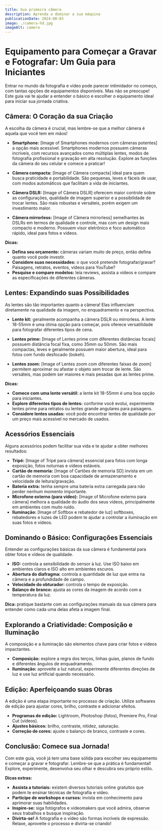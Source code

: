 ```yaml
---
title: Sua primeira câmera
description: Aprenda a dominar a sua máquina
publicationDate: 2024-08-03
image: ./camera-hd.jpg
imageAlt: camera
---
```


# Equipamento para Começar a Gravar e Fotografar: Um Guia para Iniciantes

Entrar no mundo da fotografia e vídeo pode parecer intimidador no começo, com tantas opções de equipamentos disponíveis. Mas não se preocupe! Este guia vai te ajudar a entender o básico e escolher o equipamento ideal para iniciar sua jornada criativa.

## Câmera: O Coração da sua Criação

A escolha da câmera é crucial, mas lembre-se que a melhor câmera é aquela que você tem em mãos! 

* **Smartphone:** [Image of Smartphones modernos com câmeras potentes]  a opção mais acessível. Smartphones modernos possuem câmeras incríveis, com recursos avançados como múltiplas lentes, modos de fotografia profissional e gravação em alta resolução. Explore as funções da câmera do seu celular e comece a praticar!

* **Câmera compacta:** [Image of Câmera compacta] ideal para quem busca praticidade e portabilidade. São pequenas, leves e fáceis de usar, com modos automáticos que facilitam a vida de iniciantes.

* **Câmera DSLR:** [Image of Câmera DSLR]  oferecem maior controle sobre as configurações, qualidade de imagem superior e a possibilidade de trocar lentes. São mais robustas e versáteis, porém exigem um investimento maior.

* **Câmera mirrorless:** [Image of Câmera mirrorless]  semelhantes às DSLRs em termos de qualidade e controle, mas com um design mais compacto e moderno. Possuem visor eletrônico e foco automático rápido, ideal para fotos e vídeos.

**Dicas:**

* **Defina seu orçamento:**  câmeras variam muito de preço, então defina quanto você pode investir.
* **Considere suas necessidades:**  o que você pretende fotografar/gravar? Paisagens, retratos, eventos, vídeos para YouTube?
* **Pesquise e compare modelos:**  leia reviews, assista a vídeos e compare as especificações de diferentes câmeras.

## Lentes: Expandindo suas Possibilidades

As lentes são tão importantes quanto a câmera! Elas influenciam diretamente na qualidade da imagem, no enquadramento e na perspectiva.

* **Lente kit:** geralmente acompanha a câmera DSLR ou mirrorless. A lente 18-55mm é uma ótima opção para começar, pois oferece versatilidade para fotografar diferentes tipos de cena.

* **Lentes prime:** [Image of Lentes prime com diferentes distâncias focais] possuem distância focal fixa, como 35mm ou 50mm. São mais compactas, leves e geralmente possuem maior abertura, ideal para fotos com fundo desfocado (bokeh).

* **Lentes zoom:** [Image of Lentes zoom com diferentes faixas de zoom]  permitem aproximar ou afastar o objeto sem trocar de lente. São versáteis, mas podem ser maiores e mais pesadas que as lentes prime.

**Dicas:**

* **Comece com uma lente versátil:**  a lente kit 18-55mm é uma boa opção para iniciantes.
* **Explore diferentes tipos de lentes:**  conforme você evolui, experimente lentes prime para retratos ou lentes grande angulares para paisagens.
* **Considere lentes usadas:**  você pode encontrar lentes de qualidade por um preço mais acessível no mercado de usados.


## Acessórios Essenciais

Alguns acessórios podem facilitar sua vida e te ajudar a obter melhores resultados:

* **Tripé:** [Image of Tripé para câmera]  essencial para fotos com longa exposição, fotos noturnas e vídeos estáveis.
* **Cartão de memoria:** [Image of Cartões de memoria SD]  invista em um cartão de memoria com boa capacidade de armazenamento e velocidade de leitura/gravação.
* **Bateria extra:**  tenha sempre uma bateria extra carregada para não perder nenhum momento importante.
* **Microfone externo (para vídeo):** [Image of Microfone externo para câmera]  melhora a qualidade do áudio dos seus vídeos, principalmente em ambientes com muito ruído.
* **Iluminação:** [Image of Softbox e rebatedor de luz]  softboxes, rebatedores e luzes de LED podem te ajudar a controlar a iluminação em suas fotos e vídeos.

## Dominando o Básico: Configurações Essenciais

Entender as configurações básicas da sua câmera é fundamental para obter fotos e vídeos de qualidade.

* **ISO:**  controla a sensibilidade do sensor à luz. Use ISO baixo em ambientes claros e ISO alto em ambientes escuros.
* **Abertura do diafragma:**  controla a quantidade de luz que entra na câmera e a profundidade de campo.
* **Velocidade do obturador:**  controla o tempo de exposição.
* **Balanço de branco:**  ajusta as cores da imagem de acordo com a temperatura da luz.

**Dica:**  pratique bastante com as configurações manuais da sua câmera para entender como cada uma delas afeta a imagem final.


## Explorando a Criatividade: Composição e Iluminação

A composição e a iluminação são elementos chave para criar fotos e vídeos impactantes.

* **Composição:**  explore a regra dos terços, linhas guias, planos de fundo e diferentes ângulos de enquadramento.
* **Iluminação:**  aproveite a luz natural, experimente diferentes direções de luz e use luz artificial quando necessário.

## Edição: Aperfeiçoando suas Obras

A edição é uma etapa importante no processo de criação. Utilize softwares de edição para ajustar cores, brilho, contraste e adicionar efeitos.

* **Programas de edição:**  Lightroom, Photoshop (fotos), Premiere Pro, Final Cut (vídeos).
* **Ajustes básicos:**  brilho, contraste, nitidez, saturação.
* **Correção de cores:**  ajuste o balanço de branco, contraste e cores.


## Conclusão: Comece sua Jornada!

Com este guia, você já tem uma base sólida para escolher seu equipamento e começar a gravar e fotografar. Lembre-se que a prática é fundamental! Explore, experimente,  desenvolva seu olhar e descubra seu próprio estilo. 

**Dicas extras:**

* **Assista a tutoriais:**  existem diversos tutoriais online gratuitos que podem te ensinar técnicas de fotografia e vídeo.
* **Participe de workshops e cursos:**  invista em conhecimento para aprimorar suas habilidades.
* **Inspire-se:**  siga fotógrafos e videomakers que você admira, observe seus trabalhos e busque inspiração.
* **Divirta-se!**  A fotografia e o vídeo são formas incríveis de expressão. Relaxe, aproveite o processo e divirta-se criando!
